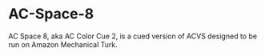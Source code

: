 # AC-Space-8
AC Space 8, aka AC Color Cue 2, is a cued version of ACVS designed to be run on Amazon Mechanical Turk.
